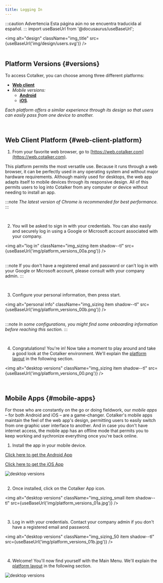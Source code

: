 ```yaml
---
title: Logging In
---
```


:::caution Advertencia
Esta página aún no se encuentra traducida al español.
:::
import useBaseUrl from '@docusaurus/useBaseUrl'; 

<img alt="design" className="img_title" src={useBaseUrl('img/design/users.svg')} />
<br/>
<br/>

## Platform Versions {#versions}

<div className="alert alert--info">

To access Cotalker, you can choose among three different platforms:

- [**Web client**](#web-client-platform) 
- _Mobile versions:_
  - [**Android**](#mobile-apps)
  - [**iOS**](#cotalker-ios-app). 
  
_Each platform offers a similar experience through its design so that users can easily pass from one device to another._

</div>
<br/>

## Web Client Platform {#web-client-platform}

<div className="alert alert--secondary">

1. From your favorite web browser, go to [https://web.cotalker.com](https://web.cotalker.com).

  This platform permits the most versatile use. Because it runs through a web browser, it can be perfectly used in any operating system and without major hardware requirements. Although mainly used for desktops, the web app adapts itself to mobile devices through its responsive design. All of this permits users to log into Cotalker from any computer or device without needing to install an app.
  
  :::note
  *The latest version of Chrome is recommended for best performance.*
  :::

</div>
<br/>

<div className="alert alert--secondary">

2. You will be asked to sign in with your credentials. You can also easily and securely log in using a Google or Microsoft account associated with your company.

  <img alt="log in" className="img_sizing item shadow--tl" src={useBaseUrl('img/platform_versions_00a.png')} />
  <br/>
  <br/>

  :::note
  If you don't have a registered email and password or can't log in with your Google or Microsoft account, please consult with your company admin.
  :::


</div>
<br/>

<div className="alert alert--secondary">

3. Configure your personal information, then press <span className="badge badge--info">start</span>.

  <img alt="personal info" className="img_sizing item shadow--tl" src={useBaseUrl('img/platform_versions_00b.png')} />
  <br/>
  <br/>

  :::note
  _In some configurations, you might find some onboarding information before reaching this section._
  :::

</div>
<br/>

<div className="alert alert--secondary">

4. Congratulations! You're in! Now take a moment to play around and take a good look at the Cotalker environment. We'll explain the [platform layout](/docs/documentation/client/layout) in the following section.

<img alt="desktop versions" className="img_sizing item shadow--tl" src={useBaseUrl('img/platform_versions_00.png')} />
<br/>

</div>
<br/>

## Mobile Apps {#mobile-apps}

For those who are constantly on the go or doing fieldwork, our _mobile apps_ – for both Android and iOS – are a game-changer. Cotalker's mobile apps maintain the feel of the web app's design, permitting users to easily switch from one graphic user interface to another. And in case you don't have internet access, the mobile app has an offline mode that permits you to keep working and sychronize everything once you're back online.

<div className="alert alert--secondary">

<div className="container">
<div className="row">

<div className="col col--6">

1. Install the app in your mobile device.

  [Click here to get the Android App](https://play.google.com/store/apps/details?id=com.cotalker.universal)
  
  [Click here to get the iOS App](https://apps.apple.com/cl/app/cotalker/id1525633301)

</div>

<div className="col col--6">
  <img alt="desktop versions" className="img_sizing_50 item shadow--tl" src={useBaseUrl('img/platform_versions_01.jpg')} />
  <br/>

</div>

</div>
</div>

</div>
<br/>

<div className="alert alert--secondary">

2. Once installed, click on the Cotalker App icon.

  <img alt="desktop versions" className="img_sizing_small item shadow--tl" src={useBaseUrl('img/platform_versions_01a.jpg')} />
  <br/>

</div>
<br/>

<div className="alert alert--secondary">

<div className="container">
<div className="row">

<div className="col col--6">

3. Log in with your credentials. Contact your company admin if you don't have a registered email and password.

</div>

<div className="col col--6">

  <img alt="desktop versions" className="img_sizing_50 item shadow--tl" src={useBaseUrl('img/platform_versions_01b.jpg')} />
<br/>
</div>

</div>
</div>
</div>
<br/>

<div className="alert alert--secondary">
<div className="container">
<div className="row">

<div className="col col--6">

4. Welcome! You'll now find yourself with the Main Menu. We'll explain the [platform layout](/docs/documentation/client/layout) in the following section.

</div>

<div className="col col--6">
  <img alt="desktop versions" className="img_sizing_50 item shadow--tl" src={useBaseUrl('img/platform_versions_02.jpg')} />
  <br/>
</div>

</div>
</div>
</div>
<br/>

